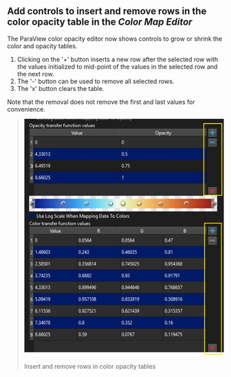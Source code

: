 ## Add controls to insert and remove rows in the color opacity table in the _Color Map Editor_

The ParaView color opacity editor now shows controls to grow or shrink the color and opacity tables.

1. Clicking on the '+' button inserts a new row after the selected row with the values initialized to mid-point of the values in the selected row and the next row.
2. The '-' button can be used to remove all selected rows.
3. The 'x' button clears the table.

Note that the removal does not remove the first and last values for convenience.

> ![Insert and remove rows in color opacity tables](add-controls-to-insert-remove-rows-in-color-opacity-table.png)
>
> Insert and remove rows in color opacity tables

